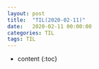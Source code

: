 ```yaml
---
layout: post
title:  "TIL(2020-02-11)"
date:   2020-02-11 00:00:00
categories: TIL
tags: TIL
---
```

* content
{:toc}
